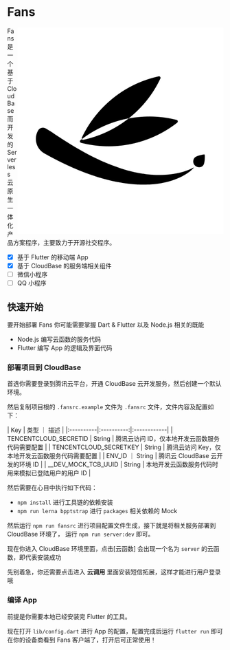 # Fans

<img src="assets/fans.svg" align="right" />

Fans 是一个基于 CloudBase 而开发的 Serverless 云原生一体化产品方案程序，主要致力于开源社交程序。

- [x] 基于 Flutter 的移动端 App
- [x] 基于 CloudBase 的服务端相关组件
- [ ] 微信小程序
- [ ] QQ 小程序

## 快速开始

要开始部署 Fans 你可能需要掌握 Dart & Flutter 以及 Node.js 相关的既能

- Node.js 编写云函数的服务代码
- Flutter 编写 App 的逻辑及界面代码

### 部署项目到 CloudBase

首选你需要登录到腾讯云平台，开通 CloudBase 云开发服务，然后创建一个默认环境。

然后复制项目根的 `.fansrc.example` 文件为 `.fansrc` 文件，文件内容及配置如下：

| Key | 类型 ｜ 描述 |
|:----------|:----------:|:------------|
| TENCENTCLOUD_SECRETID | String | 腾讯云访问 ID，仅本地开发云函数服务代码需要配置 |
| TENCENTCLOUD_SECRETKEY | String | 腾讯云访问 Key，仅本地开发云函数服务代码需要配置 |
| ENV_ID ｜ String | 腾讯云 CloudBase 云开发的环境 ID |
| __DEV_MOCK_TCB_UUID | String | 本地开发云函数服务代码时用来模拟已登陆用户的用户 ID |

然后需要在心目中执行如下代码：

- `npm install` 进行工具链的依赖安装
- `npm run lerna bpptstrap` 进行 `packages` 相关依赖的 Mock

然后运行 `npm run fansrc` 进行项目配置文件生成，接下就是将相关服务部署到 CloudBase 环境了，
运行 `npm run server:dev` 即可。

现在你进入 CloudBase 环境里面，点击[云函数] 会出现一个名为 `server` 的云函数，即代表安装成功

先别着急，你还需要点击进入 **云调用** 里面安装短信拓展，这样才能进行用户登录哦

### 编译 App

前提是你需要本地已经安装完 Flutter 的工具。

现在打开 `lib/config.dart` 进行 App 的配置，配置完成后运行 `flutter run` 即可在你的设备商看到 Fans 客户端了，打开后可正常使用！
